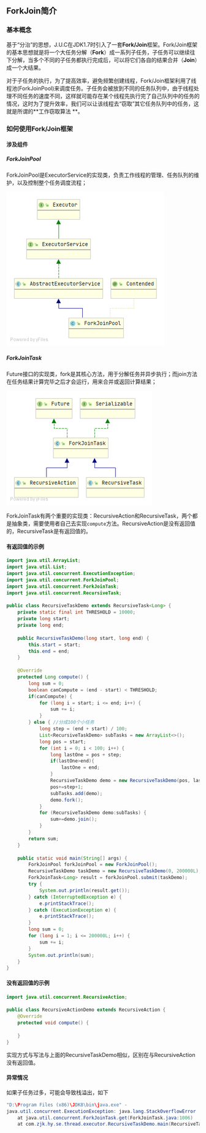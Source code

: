 ## ForkJoin简介

### 基本概念

基于“分治”的思想，J.U.C在JDK1.7时引入了一套**Fork/Join**框架。Fork/Join框架的基本思想就是将一个大任务分解（**Fork**）成一系列子任务，子任务可以继续往下分解，当多个不同的子任务都执行完成后，可以将它们各自的结果合并（**Join**）成一个大结果。

对于子任务的执行，为了提高效率，避免频繁创建线程，Fork/Join框架利用了线程池(ForkJoinPool)来调度任务。子任务会被放到不同的任务队列中，由于线程处理不同任务的速度不同，这样就可能存在某个线程先执行完了自己队列中的任务的情况，这时为了提升效率，我们可以让该线程去“窃取”其它任务队列中的任务，这就是所谓的**工作窃取算法 **。

### 如何使用**Fork/Join**框架

#### 涉及组件

##### ForkJoinPool

ForkJoinPool是ExecutorService的实现类，负责工作线程的管理、任务队列的维护，以及控制整个任务调度流程；

![](./res/ForkJoinPool.png)

##### ForkJoinTask

Future接口的实现类，fork是其核心方法，用于分解任务并异步执行；而join方法在任务结果计算完毕之后才会运行，用来合并或返回计算结果；

![](./res/ForkJoinTask.png)

ForkJoinTask有两个重要的实现类：RecursiveAction和RecursiveTask，两个都是抽象类，需要使用者自己去实现`compute`方法。RecursiveAction是没有返回值的，RecursiveTask是有返回值的。

#### 有返回值的示例

```java
import java.util.ArrayList;
import java.util.List;
import java.util.concurrent.ExecutionException;
import java.util.concurrent.ForkJoinPool;
import java.util.concurrent.ForkJoinTask;
import java.util.concurrent.RecursiveTask;

public class RecursiveTaskDemo extends RecursiveTask<Long> {
    private static final int THRESHOLD = 10000;
    private long start;
    private long end;

    public RecursiveTaskDemo(long start, long end) {
        this.start = start;
        this.end = end;
    }

    @Override
    protected Long compute() {
        long sum = 0;
        boolean canCompute = (end - start) < THRESHOLD;
        if(canCompute) {
            for (long i = start; i <= end; i++) {
                sum += i;
            }
        } else { //分成100个小任务
            long step = (end + start) / 100;
            List<RecursiveTaskDemo> subTasks = new ArrayList<>();
            long pos = start;
            for (int i = 0; i < 100; i++) {
                long lastOne = pos + step;
                if(lastOne>end){
                    lastOne = end;
                }
                RecursiveTaskDemo demo = new RecursiveTaskDemo(pos, lastOne);
                pos+=step+1;
                subTasks.add(demo);
                demo.fork();
            }
            for (RecursiveTaskDemo demo:subTasks) {
                sum+=demo.join();
            }
        }
        return sum;
    }

    public static void main(String[] args) {
        ForkJoinPool forkJoinPool = new ForkJoinPool();
        RecursiveTaskDemo taskDemo = new RecursiveTaskDemo(0, 200000L);
        ForkJoinTask<Long> result = forkJoinPool.submit(taskDemo);
        try {
            System.out.println(result.get());
        } catch (InterruptedException e) {
            e.printStackTrace();
        } catch (ExecutionException e) {
            e.printStackTrace();
        }
        long sum = 0;
        for (long i = 1; i <= 200000L; i++) {
            sum += i;
        }
        System.out.println(sum);
    }
}
```

#### 没有返回值的示例

```java
import java.util.concurrent.RecursiveAction;

public class RecursiveActionDemo extends RecursiveAction {
    @Override
    protected void compute() {
        
    }
}
```

实现方式与写法与上面的RecursiveTaskDemo相似，区别在与RecursiveAction没有返回值。

#### 异常情况

如果子任务过多，可能会导致栈溢出，如下

```java
"D:\Program Files (x86)\JDK8\bin\java.exe" -
java.util.concurrent.ExecutionException: java.lang.StackOverflowError
	at java.util.concurrent.ForkJoinTask.get(ForkJoinTask.java:1006)
	at com.zjk.hy.se.thread.executor.RecursiveTaskDemo.main(RecursiveTaskDemo.java:54)
```

